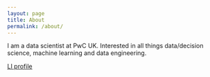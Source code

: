 ```yaml
---
layout: page
title: About
permalink: /about/
---
```


I am a data scientist at PwC UK. Interested in all things data/decision science, machine learning and data engineering.

[LI profile](https://www.linkedin.com/in/michel-k-881a7622/)
